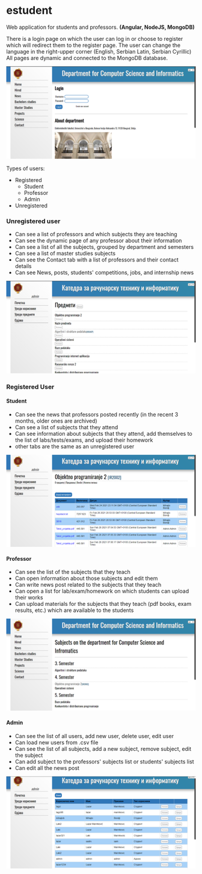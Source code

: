 # estudent
 
Web application for students and professors. **(Angular, NodeJS, MongoDB)**

There is a login page on which the user can log in or choose to register which will redirect them to the register page.
The user can change the language in the right-upper corner (English, Serbian Latin, Serbian Cyrillic)
All pages are dynamic and connected to the MongoDB database.

![Screenshot](screenshots/login_page.png)


Types of users:
 - Registered
   - Student
   - Professor
   - Admin
 - Unregistered


### Unregistered user

- Can see a list of professors and which subjects they are teaching
- Can see the dynamic page of any professor about their information
- Can see a list of all the subjects, grouped by department and semesters
- Can see a list of master studies subjects
- Can see the Contact tab with a list of professors and their contact details
- Can see News, posts, students' competitions, jobs, and internship news

![Screenshot](screenshots/predmeti_list.png)

### Registered User


#### Student

- Can see the news that professors posted recently (in the recent 3 months, older ones are archived)
- Can see a list of subjects that they attend
- Can see information about subjects that they attend, add themselves to the list of labs/tests/exams, and upload their homework
- other tabs are the same as an unregistered user

![Screenshot](screenshots/predavanja_materijali.png)


#### Professor

- Can see the list of the subjects that they teach
- Can open information about those subjects and edit them
- Can write news post related to the subjects that they teach
- Can open a list for lab/exam/homework on which students can upload their works
- Can upload materials for the subjects that they teach (pdf books, exam results, etc.) which are available to the students

![Screenshot](screenshots/subjects_page.png)

#### Admin
- Can see the list of all users, add new user, delete user, edit user
- Can load new users from .csv file
- Can see the list of all subjects, add a new subject, remove subject, edit the subject
- Can add subject to the professors' subjects list or students' subjects list
- Can edit all the news post

![Screenshot](screenshots/admin_userlist.png)
